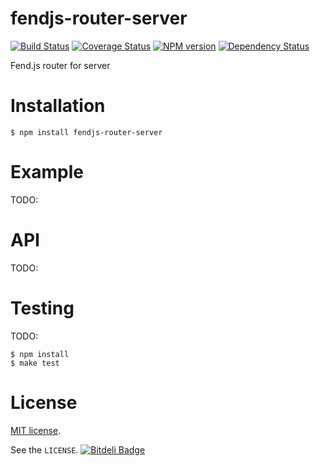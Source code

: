 # fendjs-router-server

[![Build Status](https://travis-ci.org/Frapwings/fendjs-router-server.png?branch=master)](https://travis-ci.org/Frapwings/fendjs-router-server) [![Coverage Status](https://coveralls.io/repos/Frapwings/fendjs-router-server/badge.png)](https://coveralls.io/r/Frapwings/fendjs-router-server) [![NPM version](https://badge.fury.io/js/fendjs-router-server.png)](http://badge.fury.io/js/fendjs-router-server) [![Dependency Status](https://david-dm.org/Frapwings/fendjs-router-server.png)](https://david-dm.org/Frapwings/fendjs-router-server)

Fend.js router for server

# Installation

```
$ npm install fendjs-router-server
```

# Example

TODO:

# API

TODO:

# Testing

TODO:
```
$ npm install
$ make test
```

# License

[MIT license](http://www.opensource.org/licenses/mit-license.php).

See the `LICENSE`.
[![Bitdeli Badge](https://d2weczhvl823v0.cloudfront.net/Frapwings/fendjs-router-server/trend.png)](https://bitdeli.com/free "Bitdeli Badge")

